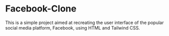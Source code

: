 # Facebook-Clone
This is a simple project aimed at recreating the user interface of the popular social media platform, Facebook, using HTML and Tailwind CSS.
